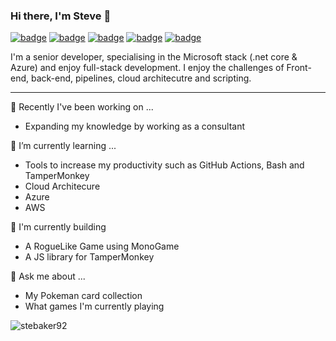 ### Hi there, I'm Steve 👋

[![badge](https://img.shields.io/github/followers/stebaker92?style=for-the-badge)](https://github.com/stebaker92?tab=followers)
[![badge](https://img.shields.io/badge/website-purple?logo=gatsby&style=for-the-badge)](https://stebakernet.netlify.app)
[![badge](https://img.shields.io/badge/bloG-orange?logo=gatsby&style=for-the-badge)](https://stebakernet.netlify.app/blog)
[![badge](https://img.shields.io/badge/dev.to-black?logo=dev.to&style=for-the-badge)](https://dev.to/stebaker92)
[![badge](https://img.shields.io/badge/LinkedIn-blue?logo=linkedin&style=for-the-badge)](https://linkedin.com/in/ste-baker-dev)


I'm a senior developer, specialising in the Microsoft stack (.net core & Azure) and enjoy full-stack development. I enjoy the challenges of Front-end, back-end, pipelines, cloud architecutre and scripting.

<!-- 

<p align="left">
  <a href="https://stebakernet.netlify.app/" target="blank"><img align="center" src="https://cdn.jsdelivr.net/npm/simple-icons@6.7.0/icons/gatsby.svg" alt="stebaker92" height="30" width="30" /></a>
  <a href="https://dev.to/stebaker92" target="blank"><img align="center" src="https://cdn.jsdelivr.net/npm/simple-icons@6.7.0/icons/devdotto.svg" alt="stebaker92" height="30" width="30" /></a>
  <a href="https://linkedin.com/in/ste-baker-dev" target="blank"><img align="center" src="https://cdn.jsdelivr.net/npm/simple-icons@6.7.0/icons/linkedin.svg" alt="stebaker92" height="30" width="30" /></a>
</p> -->

----

🔭 Recently I've been working on ...
- Expanding my knowledge by working as a consultant

🌱 I’m currently learning ...
- Tools to increase my productivity such as GitHub Actions, Bash and TamperMonkey
- Cloud Architecure
- Azure
- AWS

🧱 I'm currently building
- A RogueLike Game using MonoGame
- A JS library for TamperMonkey

💬 Ask me about ...
- My Pokeman card collection
- What games I'm currently playing

<!--
**stebaker92/stebaker92** is a ✨ _special_ ✨ repository because its `README.md` (this file) appears on your GitHub profile.

Here are some ideas to get you started:

- 🔭 I’m currently working on ...
- 🌱 I’m currently learning ...
- 👯 I’m looking to collaborate on ...
- 🤔 I’m looking for help with ...
- 💬 Ask me about ...
- 📫 How to reach me: ...
- 😄 Pronouns: ...
- ⚡ Fun fact: ...
-->

<p><img align="center" src="https://github-readme-stats.vercel.app/api/top-langs/?username=stebaker92&layout=compact&hide=html" alt="stebaker92" /></p>
